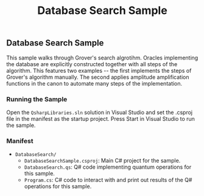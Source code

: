 ﻿---
title: "Database Search Sample"
---

## Database Search Sample ##

This sample walks through Grover's search algrotihm. Oracles implementing the database are explicitly constructed together with all steps of the algorithm. This features two examples -- the first implements the steps of Grover's algorithm manually. The second applies amplitude amplification functions in the canon to automate many steps of the implementation.

### Running the Sample ###

Open the `QsharpLibraries.sln` solution in Visual Studio and set the .csproj file in the manifest as the startup project.
Press Start in Visual Studio to run the sample.

### Manifest ###

- `DatabaseSearch/`
  - `DatabaseSearchSample.csproj`: Main C# project for the sample.
  - `DatabaseSearch.qs`: Q# code implementing quantum operations for this sample.
  - `Program.cs`: C# code to interact with and print out results of the Q# operations for this sample.
